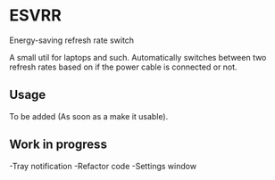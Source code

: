 # ESVRR
Energy-saving refresh rate switch

A small util for laptops and such. Automatically switches between two refresh rates based on if the power cable is connected or not.

## Usage
To be added (As soon as a make it usable).

## Work in progress
-Tray notification 
-Refactor code 
-Settings window 
